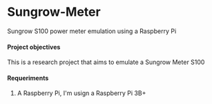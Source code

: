 # Sungrow-Meter
Sungrow S100 power meter emulation using a Raspberry Pi

#### Project objectives
This is a research project that aims to emulate a Sungrow Meter S100

#### Requeriments
1. A Raspberry Pi, I'm usign a Raspberry Pi 3B+

